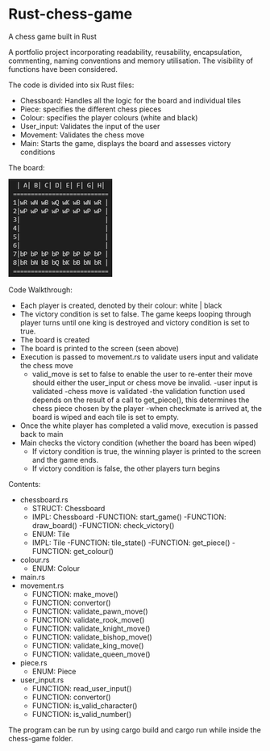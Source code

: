 # Rust-chess-game
A chess game built in Rust

A portfolio project incorporating readability, reusability, encapsulation, commenting, naming conventions and memory utilisation. The visibility of functions have been considered.

The code is divided into six Rust files:
  - Chessboard: Handles all the logic for the board and individual tiles
  - Piece: specifies the different chess pieces
  - Colour: specifies the player colours (white and black)
  - User_input: Validates the input of the user
  - Movement: Validates the chess move
  - Main: Starts the game, displays the board and assesses victory conditions

The board:

![alt text](https://github.com/job-portfolio/Rust-chess-game/blob/main/board-image.PNG)


Code Walkthrough:
  - Each player is created, denoted by their colour: white | black
  - The victory condition is set to false. The game keeps looping through player turns until one king is destroyed and victory condition is set to true.
  - The board is created
  - The board is printed to the screen (seen above)
  - Execution is passed to movement.rs to validate users input and validate the chess move
    - valid_move is set to false to enable the user to re-enter their move should either the user_input or chess move be invalid.
      -user input is validated
      -chess move is validated
        -the validation function used depends on the result of a call to get_piece(), this determines the chess piece chosen by the player
          -when checkmate is arrived at, the board is wiped and each tile is set to empty.
  - Once the white player has completed a valid move, execution is passed back to main
  - Main checks the victory condition (whether the board has been wiped)
    - If victory condition is true, the winning player is printed to the screen and the game ends.
    - If victory condition is false, the other players turn begins

Contents:
  - chessboard.rs
    - STRUCT: Chessboard
    - IMPL: Chessboard
      -FUNCTION: start_game()
      -FUNCTION: draw_board()
      -FUNCTION: check_victory()
    - ENUM: Tile
    - IMPL: Tile
      -FUNCTION: tile_state()
      -FUNCTION: get_piece()
      -FUNCTION: get_colour()
  - colour.rs
    - ENUM: Colour
  - main.rs
  - movement.rs
    - FUNCTION: make_move()
    - FUNCTION: convertor()
    - FUNCTION: validate_pawn_move()
    - FUNCTION: validate_rook_move()
    - FUNCTION: validate_knight_move()
    - FUNCTION: validate_bishop_move()
    - FUNCTION: validate_king_move()
    - FUNCTION: validate_queen_move()
  - piece.rs
    - ENUM: Piece
  - user_input.rs
    - FUNCTION: read_user_input()
    - FUNCTION: convertor()
    - FUNCTION: is_valid_character()
    - FUNCTION: is_valid_number()


The program can be run by using cargo build and cargo run while inside the chess-game folder.
